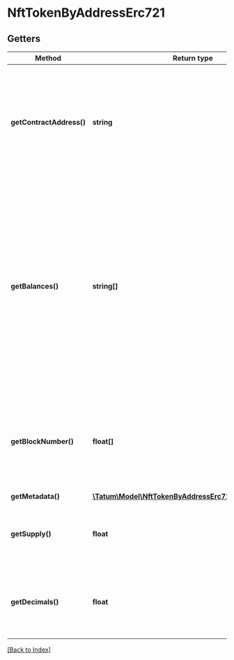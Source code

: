 # NftTokenByAddressErc721

## Getters

Method | Return type | Description | Notes
------------ | ------------- | ------------- | -------------
**getContractAddress()** | **string** | On Algorand, this is the asset ID (the ID of the NFT); on the other blockchains, this is the address of the NFT smart contract. |
**getBalances()** | **string[]** | On Algorand, this is either an array of "1" to indicate that the NFTs with the specified IDs exist, or an array with the number of NFT fractions if the NFTs are <a href="https://developer.algorand.org/docs/get-started/tokenization/nft/#fractional-nfts" target="_blank">fractional</a>; on the other blockchains, this is an array of the IDs of the NFTs. |
**getBlockNumber()** | **float[]** | (EVM-based blockchains only) An array of the numbers of the blocks in which the NFT was received by the address | [optional]
**getMetadata()** | [**\Tatum\Model\NftTokenByAddressErc721TokenMetadata[]**](NftTokenByAddressErc721TokenMetadata.md) |  |
**getSupply()** | **float** | (Algorand only) The number of fractions in the NFT if the NFT is <a href="https://developer.algorand.org/docs/get-started/tokenization/nft/#fractional-nfts" target="_blank">fractional</a> | [optional]
**getDecimals()** | **float** | (Algorand only) The number of decimal places in an NFT fraction if the NFT is <a href="https://developer.algorand.org/docs/get-started/tokenization/nft/#fractional-nfts" target="_blank">fractional</a> | [optional]

[[Back to Index]](../index.md)
